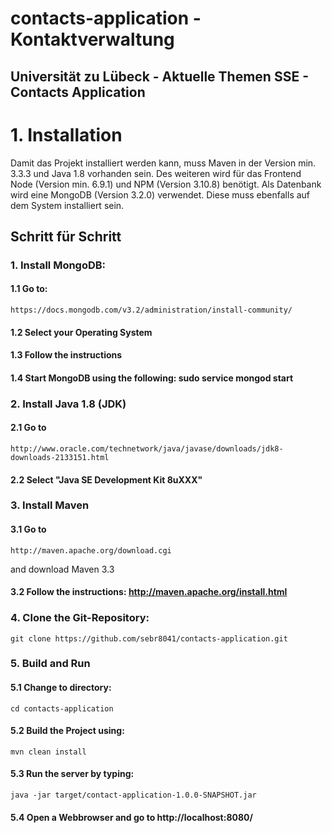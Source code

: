 # contacts-application - Kontaktverwaltung
## Universität zu Lübeck - Aktuelle Themen SSE - Contacts Application

# 1. Installation
Damit das Projekt installiert werden kann, muss Maven in der Version min. 3.3.3 und Java 1.8 vorhanden sein. 
Des weiteren wird für das Frontend Node (Version min. 6.9.1) und NPM (Version 3.10.8) benötigt.
Als Datenbank wird eine MongoDB (Version 3.2.0) verwendet. Diese muss ebenfalls auf dem System installiert sein.

## Schritt für Schritt
### 1. Install MongoDB:
#### 1.1 Go to: 

```
https://docs.mongodb.com/v3.2/administration/install-community/
```

#### 1.2 Select your Operating System
#### 1.3 Follow the instructions
#### 1.4 Start MongoDB using the following: sudo service mongod start

### 2. Install Java 1.8 (JDK)
#### 2.1 Go to

```
http://www.oracle.com/technetwork/java/javase/downloads/jdk8-downloads-2133151.html
```

#### 2.2 Select "Java SE Development Kit 8uXXX"

### 3. Install Maven
#### 3.1 Go to

```
http://maven.apache.org/download.cgi
```

and download Maven 3.3
#### 3.2 Follow the instructions: http://maven.apache.org/install.html


### 4. Clone the Git-Repository:

```
git clone https://github.com/sebr8041/contacts-application.git
```

### 5. Build and Run 
#### 5.1 Change to directory: 

```
cd contacts-application
```

#### 5.2 Build the Project using: 

```
mvn clean install
```

#### 5.3 Run the server by typing:

```
java -jar target/contact-application-1.0.0-SNAPSHOT.jar
```

#### 5.4 Open a Webbrowser and go to http://localhost:8080/
